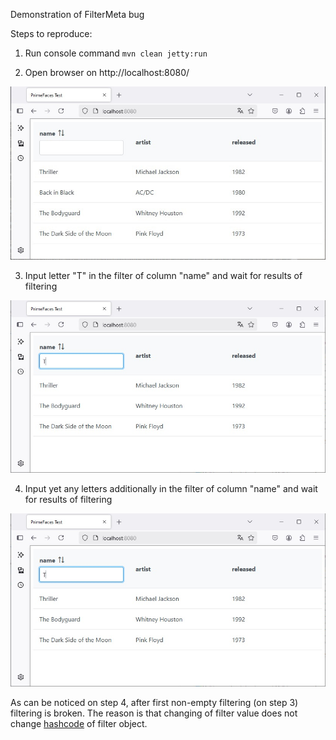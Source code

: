 Demonstration of FilterMeta bug

Steps to reproduce:

1. Run console command `mvn clean jetty:run`

2. Open browser on http://localhost:8080/
<img src="./test-01.jpg" alt="initial view" />

3. Input letter "T" in the filter of column "name" and wait for results of filtering
<img src="./test-02.jpg" alt="T-filtered view" />

4. Input yet any letters additionally in the filter of column "name" and wait for results of filtering
<img src="./test-02.jpg" alt="The-filtered view" />

As can be noticed on step 4, after first non-empty filtering (on step 3) filtering is broken.
The reason is that changing of filter value does not change [hashcode](https://github.com/bvfalcon/PrimeFaces-FilterMeta-test/blob/ab37140803893293da38af389e26bb83698777ab/src/main/java/org/primefaces/test/TestTable.java#L53) of filter object.
